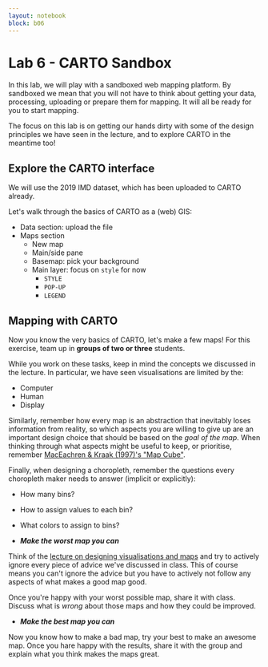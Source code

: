 ```yaml
---
layout: notebook
block: b06
---
```


# Lab 6 - CARTO Sandbox

In this lab, we will play with a sandboxed web mapping platform. By sandboxed
we mean that you will not have to think about getting your data,
processing, uploading or prepare them for mapping. It will all be ready for
you to start mapping.

The focus on this lab is on getting our hands dirty with some of the
design principles we have seen in the lecture, and to explore CARTO in the
meantime too!

## Explore the CARTO interface

We will use the 2019 IMD dataset, which has been uploaded to CARTO already.

Let's walk through the basics of CARTO as a (web) GIS:

- Data section: upload the file
- Maps section
    - New map
    - Main/side pane
    - Basemap: pick your background
    - Main layer: focus on `style` for now
        - `STYLE`
        - `POP-UP`
        - `LEGEND`

## Mapping with CARTO

Now you know the very basics of CARTO, let's make a few maps! 
For this exercise, team up in **groups of two or three** students.

While you work on these tasks, keep in mind the concepts we discussed in the lecture. In particular, we have seen visualisations are limited by the:

- Computer
- Human
- Display

Similarly, remember how every map is an abstraction that inevitably loses information from reality, so which aspects you are willing to give up are an important design choice that should be based on the _goal of the map_. When thinking through what aspects might be useful to keep, or prioritise, remember [MacEachren & Kraak (1997)'s "Map Cube"](https://darribas.org/wmn/slidedecks/lecture_06.html#/map-cube).

Finally, when designing a choropleth, remember the questions every choropleth maker needs to answer (implicit or explicitly):

- How many bins?
- How to assign values to each bin?
- What colors to assign to bins?

- ***Make the worst map you can***

Think of the [lecture on designing visualisations and maps]({{site.baseurl}}/blocks/b06)
and try to actively
ignore every piece of advice we've discussed in class. This of course means
you can't ignore the advice but you have to actively not follow any aspects of
what makes a good map good.

Once you're happy with your worst possible map, share it with class. Discuss
what is *wrong* about those maps and how they could be improved.

- ***Make the best map you can***

Now you know how to make a bad map, try your best to make an awesome map. Once
you hare happy with the results, share it with the group and explain what you
think makes the maps great.
